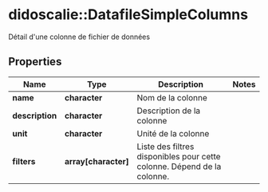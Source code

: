 # didoscalie::DatafileSimpleColumns

Détail d'une colonne de fichier de données

## Properties
Name | Type | Description | Notes
------------ | ------------- | ------------- | -------------
**name** | **character** | Nom de la colonne | 
**description** | **character** | Description de la colonne | 
**unit** | **character** | Unité de la colonne | 
**filters** | **array[character]** | Liste des filtres disponibles pour cette colonne. Dépend de la colonne. | 


